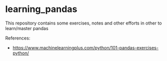# learning_pandas

This repository contains some exercises, notes and other efforts in other to learn/master pandas

References:

 * https://www.machinelearningplus.com/python/101-pandas-exercises-python/
